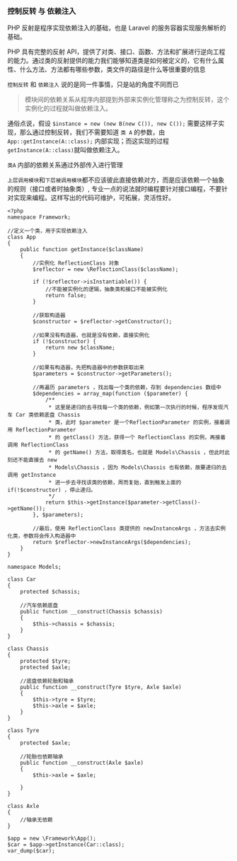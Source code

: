 ### 控制反转 与 依赖注入

PHP 反射是程序实现依赖注入的基础，也是 Laravel 的服务容器实现服务解析的基础。

PHP 具有完整的反射 API，提供了对类、接口、函数、方法和扩展进行逆向工程的能力。通过类的反射提供的能力我们能够知道类是如何被定义的，它有什么属性、什么方法、方法都有哪些参数，类文件的路径是什么等很重要的信息

`控制反转` 和 `依赖注入` 说的是同一件事情，只是站的角度不同而已

> 模块间的依赖关系从程序内部提到外部来实例化管理称之为控制反转，这个实例化的过程就叫做依赖注入。

通俗点说，假设 `$instance = new (new B(new C()), new C());` 需要这样子实现，那么通过控制反转，我们不需要知道 `类 A` 的参数，由 `App::getInstance(A::class);` 内部实现；而这实现的过程`getInstance(A::class)`就叫做依赖注入。

`类A` 内部的依赖关系通过外部传入进行管理

`上层调用模块`和`下层被调用模块`都不应该彼此直接依赖对方，而是应该依赖一个抽象的规则（接口或者时抽象类）, 专业一点的说法就时编程要针对接口编程，不要针对实现来编程。这样写出的代码可维护，可拓展，灵活性好。

```
<?php
namespace Framework;

//定义一个类，用于实现依赖注入
class App
{
    public function getInstance($className)
    {
        //实例化 ReflectionClass 对象
        $reflector = new \ReflectionClass($className);

        if (!$reflector->isInstantiable()) {
            //不能被实例化的逻辑，抽象类和接口不能被实例化
            return false;
        }

        //获取构造器
        $constructor = $reflector->getConstructor();

        //如果没有构造器，也就是没有依赖，直接实例化
        if (!$constructor) {
            return new $className;
        }

        //如果有构造器，先把构造器中的参数获取出来
        $parameters = $constructor->getParameters();

        //再遍历 parameters ，找出每一个类的依赖，存到 dependencies 数组中
        $dependencies = array_map(function ($parameter) {
            /**
             * 这里是递归的去寻找每一个类的依赖，例如第一次执行的时候，程序发现汽车 Car 类依赖底盘 Chassis
             * 类，此时 $parameter 是一个ReflectionParameter 的实例，接着调用 ReflectionParameter
             * 的 getClass() 方法，获得一个 ReflectionClass 的实例，再接着调用 ReflectionClass
             * 的 getName() 方法，取得类名，也就是 Models\Chassis ，但此时此刻还不能直接去 new
             * Models\Chassis ，因为 Models\Chassis 也有依赖，故要递归的去调用 getInstance
             * 进一步去寻找该类的依赖，周而复始，直到触发上面的 if(!$constructor) ，停止递归。
             */
            return $this->getInstance($parameter->getClass()->getName());
        }, $parameters);

        //最后，使用 ReflectionClass 类提供的 newInstanceArgs ，方法去实例化类，参数将会传入构造器中
        return $reflector->newInstanceArgs($dependencies);
    }
}

namespace Models;

class Car
{
    protected $chassis;

    //汽车依赖底盘
    public function __construct(Chassis $chassis)
    {
        $this->chassis = $chassis;
    }
}

class Chassis
{
    protected $tyre;
    protected $axle;

    //底盘依赖轮胎和轴承
    public function __construct(Tyre $tyre, Axle $axle)
    {
        $this->tyre = $tyre;
        $this->axle = $axle;
    }
}

class Tyre
{
    protected $axle;

    //轮胎也依赖轴承
    public function __construct(Axle $axle)
    {
        $this->axle = $axle;

    }
}

class Axle
{
    //轴承无依赖
}

$app = new \Framework\App();
$car = $app->getInstance(Car::class);
var_dump($car);

```
